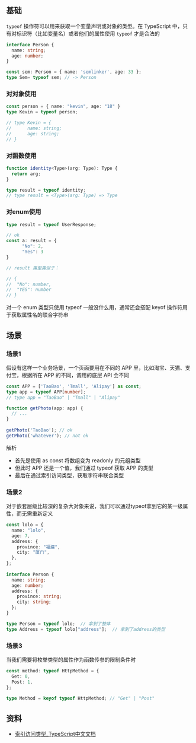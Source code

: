 ## 基础
`typeof` 操作符可以用来获取一个变量声明或对象的类型。在 TypeScript 中，只有对标识符（比如变量名）或者他们的属性使用 `typeof` 才是合法的
```typescript
interface Person {
  name: string;
  age: number;
}

const sem: Person = { name: 'semlinker', age: 33 };
type Sem= typeof sem; // -> Person
```
### 对对象使用
```typescript
const person = { name: "kevin", age: "18" }
type Kevin = typeof person;

// type Kevin = {
// 		name: string;
// 		age: string;
// }
```
### 对函数使用
```typescript
function identity<Type>(arg: Type): Type {
  return arg;
}

type result = typeof identity;
// type result = <Type>(arg: Type) => Type
```
### 对enum使用
```typescript
type result = typeof UserResponse;

// ok
const a: result = {
      "No": 2,
      "Yes": 3
}

// result 类型类似于：

// {
//	"No": number,
//  "YES": number
// }
```
对一个 enum 类型只使用 typeof 一般没什么用，通常还会搭配 keyof 操作符用于获取属性名的联合字符串
## 场景
### 场景1
假设有这样一个业务场景，一个页面要用在不同的 APP 里，比如淘宝、天猫、支付宝，根据所在 APP 的不同，调用的底层 API 会不同
```typescript
const APP = ['TaoBao', 'Tmall', 'Alipay'] as const;
type app = typeof APP[number];
// type app = "TaoBao" | "Tmall" | "Alipay"

function getPhoto(app: app) {
  // ...
}
  
getPhoto('TaoBao'); // ok
getPhoto('whatever'); // not ok

```
解析

- 首先是使用 as const 将数组变为 readonly 的元组类型
- 但此时 APP 还是一个值，我们通过 typeof 获取 APP 的类型
- 最后在通过索引访问类型，获取字符串联合类型
### 场景2
对于嵌套层级比较深的复杂大对象来说，我们可以通过typeof拿到它的某一级属性，而无需重新定义
```typescript
const lolo = {
  name: "lolo",
  age: 7,
  address: {
    province: "福建",
    city: "厦门",
  },
};
 
interface Person {
  name: string;
  age: number;
  address: {
    province: string;
    city: string;
  };
}

type Person = typeof lolo;  // 拿到了整体
type Address = typeof lolo["address"];  // 拿到了address的类型
```
### 场景3
当我们需要将枚举类型的属性作为函数传参的限制条件时
```typescript
const method: typeof HttpMethod = {
  Get: 0,
  Post: 1,
};
 
type Method = keyof typeof HttpMethod; // "Get" | "Post"
```
## 资料

- [索引访问类型_TypeScript中文文档](https://ts.yayujs.com/handbook/IndexedAccessTypes.html#%E7%B4%A2%E5%BC%95%E8%AE%BF%E9%97%AE%E7%B1%BB%E5%9E%8B-indexed-access-types)
